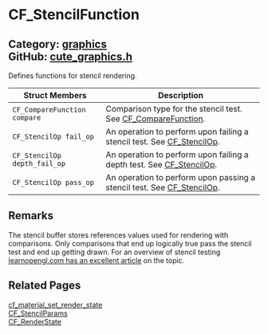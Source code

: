 [](../header.md ':include')

# CF_StencilFunction

Category: [graphics](/api_reference?id=graphics)  
GitHub: [cute_graphics.h](https://github.com/RandyGaul/cute_framework/blob/master/include/cute_graphics.h)  
---

Defines functions for stencil rendering.

Struct Members | Description
--- | ---
`CF_CompareFunction compare` | Comparison type for the stencil test. See [CF_CompareFunction](/graphics/cf_comparefunction.md).
`CF_StencilOp fail_op` | An operation to perform upon failing a stencil test. See [CF_StencilOp](/graphics/cf_stencilop.md).
`CF_StencilOp depth_fail_op` | An operation to perform upon failing a depth test. See [CF_StencilOp](/graphics/cf_stencilop.md).
`CF_StencilOp pass_op` | An operation to perform upon passing a stencil test. See [CF_StencilOp](/graphics/cf_stencilop.md).

## Remarks

The stencil buffer stores references values used for rendering with comparisons. Only comparisons that end up
logically true pass the stencil test and end up getting drawn. For an overview of stencil testing [learnopengl.com
has an excellent article](https://learnopengl.com/Advanced-OpenGL/Stencil-testing) on the topic.

## Related Pages

[cf_material_set_render_state](/graphics/cf_material_set_render_state.md)  
[CF_StencilParams](/graphics/cf_stencilparams.md)  
[CF_RenderState](/graphics/cf_renderstate.md)  
